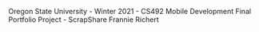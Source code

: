 Oregon State University - Winter 2021 - CS492 Mobile Development
Final Portfolio Project - ScrapShare
Frannie Richert

